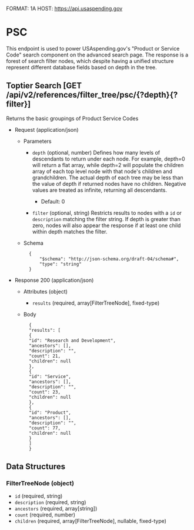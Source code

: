 FORMAT: 1A
HOST: https://api.usaspending.gov

# PSC

This endpoint is used to power USAspending.gov's "Product or Service Code" search component on the advanced search page.
The response is a forest of search filter nodes, which despite having a unified structure represent different
database fields based on depth in the tree.

## Toptier Search [GET /api/v2/references/filter_tree/psc/{?depth}{?filter}]

Returns the basic groupings of Product Service Codes
+ Request (application/json)
    + Parameters
        + `depth` (optional, number) 
            Defines how many levels of descendants to return under each node. For example, depth=0 will 
            return a flat array, while depth=2 will populate the children array of each top level node 
            with that node's children and grandchildren. The actual depth of each tree may be less than 
            the value of depth if returned nodes have no children. Negative values are treated as 
            infinite, returning all descendants. 
            + Default: 0
         
        + `filter` (optional, string) 
            Restricts results to nodes with a `id` or `description` matching the filter string. If depth is 
            greater than zero, nodes will also appear the response if at least one child within depth 
            matches the filter.
    
    + Schema
    
            {
                "$schema": "http://json-schema.org/draft-04/schema#",
                "type": "string"
            }

+ Response 200 (application/json)
    + Attributes (object)
        + `results` (required, array[FilterTreeNode], fixed-type)
    + Body
    
            {
            "results": [
            {
            "id": "Research and Development",
            "ancestors": [],
            "description": "",
            "count": 21,
            "children": null
            },
            {
            "id": "Service",
            "ancestors": [],
            "description": "",
            "count": 23,
            "children": null
            },
            {
            "id": "Product",
            "ancestors": [],
            "description": "",
            "count": 77,
            "children": null
            }
            ]
            }
       
## Data Structures

### FilterTreeNode (object)

+ `id` (required, string)
+ `description` (required, string)
+ `ancestors` (required, array[string])
+ `count` (required, number)
+ `children` (required, array[FilterTreeNode], nullable, fixed-type)